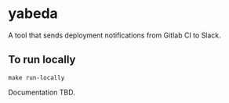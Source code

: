 # yabeda

A tool that sends deployment notifications from Gitlab CI to Slack.


## To run locally

    make run-locally

Documentation TBD.
